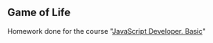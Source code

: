 ## Game of Life

Homework done for the course "[JavaScript Developer. Basic](https://otus.ru/lessons/javascript-basic/)"

